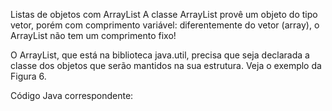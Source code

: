 Listas de objetos com ArrayList
A classe ArrayList provê um objeto do tipo vetor, porém com comprimento variável: diferentemente do vetor (array), o ArrayList não tem um comprimento fixo!

O ArrayList, que está na biblioteca java.util, precisa que seja declarada a classe dos objetos que serão mantidos na sua estrutura. Veja o exemplo da Figura 6.


Código Java correspondente: